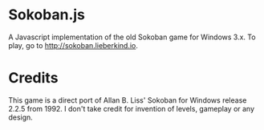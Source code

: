 # Sokoban.js

A Javascript implementation of the old Sokoban game for Windows 3.x. To
play, go to http://sokoban.lieberkind.io.

# Credits
This game is a direct port of Allan B. Liss' Sokoban for Windows release 2.2.5
from 1992. I don't take credit for invention of levels, gameplay or any design.
